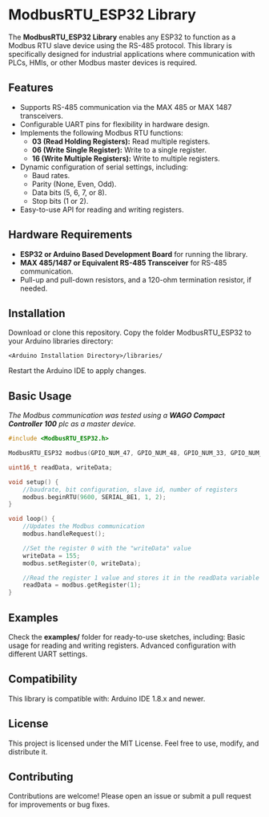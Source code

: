 # ModbusRTU_ESP32 Library

The **ModbusRTU_ESP32 Library** enables any ESP32 to function as a Modbus RTU slave device using the RS-485 protocol. This library is specifically designed for industrial applications where communication with PLCs, HMIs, or other Modbus master devices is required.

## Features
- Supports RS-485 communication via the MAX 485 or MAX 1487 transceivers.
- Configurable UART pins for flexibility in hardware design.
- Implements the following Modbus RTU functions:
	- **03 (Read Holding Registers):** Read multiple registers.
	- **06 (Write Single Register):** Write to a single register.
	- **16 (Write Multiple Registers):** Write to multiple registers.
- Dynamic configuration of serial settings, including:
	- Baud rates.
	- Parity (None, Even, Odd).
	- Data bits (5, 6, 7, or 8).
	- Stop bits (1 or 2).
- Easy-to-use API for reading and writing registers.

## Hardware Requirements
- **ESP32 or Arduino Based Development Board** for running the library.
- **MAX 485/1487 or Equivalent RS-485 Transceiver** for RS-485 communication.
- Pull-up and pull-down resistors, and a 120-ohm termination resistor, if needed.

## Installation
Download or clone this repository.
Copy the folder ModbusRTU_ESP32 to your Arduino libraries directory:
```
<Arduino Installation Directory>/libraries/
```
Restart the Arduino IDE to apply changes.

## Basic Usage
*The Modbus communication was tested using a **WAGO Compact Controller 100** plc as a master device.*

```cpp
#include <ModbusRTU_ESP32.h>

ModbusRTU_ESP32 modbus(GPIO_NUM_47, GPIO_NUM_48, GPIO_NUM_33, GPIO_NUM_34);

uint16_t readData, writeData;

void setup() {
	//baudrate, bit configuration, slave id, number of registers
    modbus.beginRTU(9600, SERIAL_8E1, 1, 2);
}

void loop() {
	//Updates the Modbus communication
    modbus.handleRequest();

	//Set the register 0 with the "writeData" value
	writeData = 155;
    modbus.setRegister(0, writeData);

	//Read the register 1 value and stores it in the readData variable
    readData = modbus.getRegister(1);
}
```

## Examples
Check the **examples/** folder for ready-to-use sketches, including:
Basic usage for reading and writing registers.
Advanced configuration with different UART settings.

## Compatibility
This library is compatible with:
Arduino IDE 1.8.x and newer.

## License
This project is licensed under the MIT License. Feel free to use, modify, and distribute it.

## Contributing
Contributions are welcome! Please open an issue or submit a pull request for improvements or bug fixes.